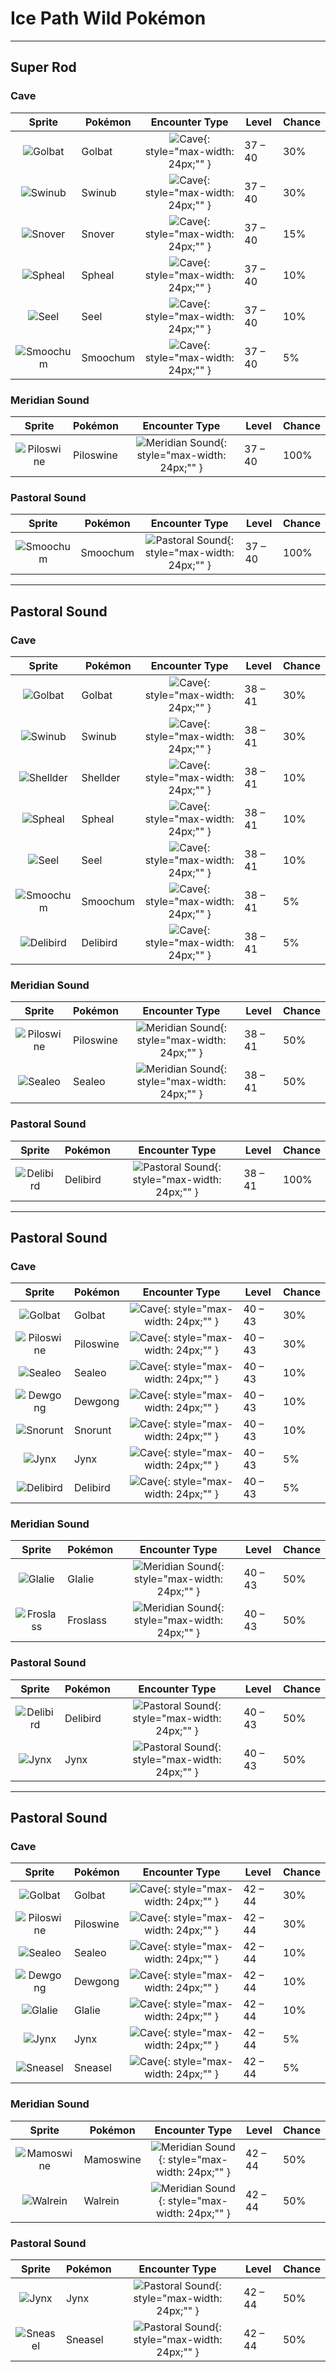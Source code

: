 # Ice Path Wild Pokémon

---

## Super Rod

### Cave

| Sprite | Pokémon | Encounter Type | Level | Chance |
|:------:|---------|:--------------:|-------|--------|
| ![Golbat](../../assets/sprites/golbat/front.gif "Golbat") | Golbat | ![Cave](../../assets/encounter_types/cave.png "Cave"){: style="max-width: 24px;"" } | 37 – 40 | 30% |
| ![Swinub](../../assets/sprites/swinub/front.gif "Swinub") | Swinub | ![Cave](../../assets/encounter_types/cave.png "Cave"){: style="max-width: 24px;"" } | 37 – 40 | 30% |
| ![Snover](../../assets/sprites/snover/front.gif "Snover") | Snover | ![Cave](../../assets/encounter_types/cave.png "Cave"){: style="max-width: 24px;"" } | 37 – 40 | 15% |
| ![Spheal](../../assets/sprites/spheal/front.gif "Spheal") | Spheal | ![Cave](../../assets/encounter_types/cave.png "Cave"){: style="max-width: 24px;"" } | 37 – 40 | 10% |
| ![Seel](../../assets/sprites/seel/front.gif "Seel") | Seel | ![Cave](../../assets/encounter_types/cave.png "Cave"){: style="max-width: 24px;"" } | 37 – 40 | 10% |
| ![Smoochum](../../assets/sprites/smoochum/front.gif "Smoochum") | Smoochum | ![Cave](../../assets/encounter_types/cave.png "Cave"){: style="max-width: 24px;"" } | 37 – 40 | 5% |

### Meridian Sound

| Sprite | Pokémon | Encounter Type | Level | Chance |
|:------:|---------|:--------------:|-------|--------|
| ![Piloswine](../../assets/sprites/piloswine/front.gif "Piloswine") | Piloswine | ![Meridian Sound](../../assets/encounter_types/meridian_sound.png "Meridian Sound"){: style="max-width: 24px;"" } | 37 – 40 | 100% |

### Pastoral Sound

| Sprite | Pokémon | Encounter Type | Level | Chance |
|:------:|---------|:--------------:|-------|--------|
| ![Smoochum](../../assets/sprites/smoochum/front.gif "Smoochum") | Smoochum | ![Pastoral Sound](../../assets/encounter_types/pastoral_sound.png "Pastoral Sound"){: style="max-width: 24px;"" } | 37 – 40 | 100% |

---

## Pastoral Sound

### Cave

| Sprite | Pokémon | Encounter Type | Level | Chance |
|:------:|---------|:--------------:|-------|--------|
| ![Golbat](../../assets/sprites/golbat/front.gif "Golbat") | Golbat | ![Cave](../../assets/encounter_types/cave.png "Cave"){: style="max-width: 24px;"" } | 38 – 41 | 30% |
| ![Swinub](../../assets/sprites/swinub/front.gif "Swinub") | Swinub | ![Cave](../../assets/encounter_types/cave.png "Cave"){: style="max-width: 24px;"" } | 38 – 41 | 30% |
| ![Shellder](../../assets/sprites/shellder/front.gif "Shellder") | Shellder | ![Cave](../../assets/encounter_types/cave.png "Cave"){: style="max-width: 24px;"" } | 38 – 41 | 10% |
| ![Spheal](../../assets/sprites/spheal/front.gif "Spheal") | Spheal | ![Cave](../../assets/encounter_types/cave.png "Cave"){: style="max-width: 24px;"" } | 38 – 41 | 10% |
| ![Seel](../../assets/sprites/seel/front.gif "Seel") | Seel | ![Cave](../../assets/encounter_types/cave.png "Cave"){: style="max-width: 24px;"" } | 38 – 41 | 10% |
| ![Smoochum](../../assets/sprites/smoochum/front.gif "Smoochum") | Smoochum | ![Cave](../../assets/encounter_types/cave.png "Cave"){: style="max-width: 24px;"" } | 38 – 41 | 5% |
| ![Delibird](../../assets/sprites/delibird/front.gif "Delibird") | Delibird | ![Cave](../../assets/encounter_types/cave.png "Cave"){: style="max-width: 24px;"" } | 38 – 41 | 5% |

### Meridian Sound

| Sprite | Pokémon | Encounter Type | Level | Chance |
|:------:|---------|:--------------:|-------|--------|
| ![Piloswine](../../assets/sprites/piloswine/front.gif "Piloswine") | Piloswine | ![Meridian Sound](../../assets/encounter_types/meridian_sound.png "Meridian Sound"){: style="max-width: 24px;"" } | 38 – 41 | 50% |
| ![Sealeo](../../assets/sprites/sealeo/front.gif "Sealeo") | Sealeo | ![Meridian Sound](../../assets/encounter_types/meridian_sound.png "Meridian Sound"){: style="max-width: 24px;"" } | 38 – 41 | 50% |

### Pastoral Sound

| Sprite | Pokémon | Encounter Type | Level | Chance |
|:------:|---------|:--------------:|-------|--------|
| ![Delibird](../../assets/sprites/delibird/front.gif "Delibird") | Delibird | ![Pastoral Sound](../../assets/encounter_types/pastoral_sound.png "Pastoral Sound"){: style="max-width: 24px;"" } | 38 – 41 | 100% |

---

## Pastoral Sound

### Cave

| Sprite | Pokémon | Encounter Type | Level | Chance |
|:------:|---------|:--------------:|-------|--------|
| ![Golbat](../../assets/sprites/golbat/front.gif "Golbat") | Golbat | ![Cave](../../assets/encounter_types/cave.png "Cave"){: style="max-width: 24px;"" } | 40 – 43 | 30% |
| ![Piloswine](../../assets/sprites/piloswine/front.gif "Piloswine") | Piloswine | ![Cave](../../assets/encounter_types/cave.png "Cave"){: style="max-width: 24px;"" } | 40 – 43 | 30% |
| ![Sealeo](../../assets/sprites/sealeo/front.gif "Sealeo") | Sealeo | ![Cave](../../assets/encounter_types/cave.png "Cave"){: style="max-width: 24px;"" } | 40 – 43 | 10% |
| ![Dewgong](../../assets/sprites/dewgong/front.gif "Dewgong") | Dewgong | ![Cave](../../assets/encounter_types/cave.png "Cave"){: style="max-width: 24px;"" } | 40 – 43 | 10% |
| ![Snorunt](../../assets/sprites/snorunt/front.gif "Snorunt") | Snorunt | ![Cave](../../assets/encounter_types/cave.png "Cave"){: style="max-width: 24px;"" } | 40 – 43 | 10% |
| ![Jynx](../../assets/sprites/jynx/front.gif "Jynx") | Jynx | ![Cave](../../assets/encounter_types/cave.png "Cave"){: style="max-width: 24px;"" } | 40 – 43 | 5% |
| ![Delibird](../../assets/sprites/delibird/front.gif "Delibird") | Delibird | ![Cave](../../assets/encounter_types/cave.png "Cave"){: style="max-width: 24px;"" } | 40 – 43 | 5% |

### Meridian Sound

| Sprite | Pokémon | Encounter Type | Level | Chance |
|:------:|---------|:--------------:|-------|--------|
| ![Glalie](../../assets/sprites/glalie/front.gif "Glalie") | Glalie | ![Meridian Sound](../../assets/encounter_types/meridian_sound.png "Meridian Sound"){: style="max-width: 24px;"" } | 40 – 43 | 50% |
| ![Froslass](../../assets/sprites/froslass/front.gif "Froslass") | Froslass | ![Meridian Sound](../../assets/encounter_types/meridian_sound.png "Meridian Sound"){: style="max-width: 24px;"" } | 40 – 43 | 50% |

### Pastoral Sound

| Sprite | Pokémon | Encounter Type | Level | Chance |
|:------:|---------|:--------------:|-------|--------|
| ![Delibird](../../assets/sprites/delibird/front.gif "Delibird") | Delibird | ![Pastoral Sound](../../assets/encounter_types/pastoral_sound.png "Pastoral Sound"){: style="max-width: 24px;"" } | 40 – 43 | 50% |
| ![Jynx](../../assets/sprites/jynx/front.gif "Jynx") | Jynx | ![Pastoral Sound](../../assets/encounter_types/pastoral_sound.png "Pastoral Sound"){: style="max-width: 24px;"" } | 40 – 43 | 50% |

---

## Pastoral Sound

### Cave

| Sprite | Pokémon | Encounter Type | Level | Chance |
|:------:|---------|:--------------:|-------|--------|
| ![Golbat](../../assets/sprites/golbat/front.gif "Golbat") | Golbat | ![Cave](../../assets/encounter_types/cave.png "Cave"){: style="max-width: 24px;"" } | 42 – 44 | 30% |
| ![Piloswine](../../assets/sprites/piloswine/front.gif "Piloswine") | Piloswine | ![Cave](../../assets/encounter_types/cave.png "Cave"){: style="max-width: 24px;"" } | 42 – 44 | 30% |
| ![Sealeo](../../assets/sprites/sealeo/front.gif "Sealeo") | Sealeo | ![Cave](../../assets/encounter_types/cave.png "Cave"){: style="max-width: 24px;"" } | 42 – 44 | 10% |
| ![Dewgong](../../assets/sprites/dewgong/front.gif "Dewgong") | Dewgong | ![Cave](../../assets/encounter_types/cave.png "Cave"){: style="max-width: 24px;"" } | 42 – 44 | 10% |
| ![Glalie](../../assets/sprites/glalie/front.gif "Glalie") | Glalie | ![Cave](../../assets/encounter_types/cave.png "Cave"){: style="max-width: 24px;"" } | 42 – 44 | 10% |
| ![Jynx](../../assets/sprites/jynx/front.gif "Jynx") | Jynx | ![Cave](../../assets/encounter_types/cave.png "Cave"){: style="max-width: 24px;"" } | 42 – 44 | 5% |
| ![Sneasel](../../assets/sprites/sneasel/front.gif "Sneasel") | Sneasel | ![Cave](../../assets/encounter_types/cave.png "Cave"){: style="max-width: 24px;"" } | 42 – 44 | 5% |

### Meridian Sound

| Sprite | Pokémon | Encounter Type | Level | Chance |
|:------:|---------|:--------------:|-------|--------|
| ![Mamoswine](../../assets/sprites/mamoswine/front.gif "Mamoswine") | Mamoswine | ![Meridian Sound](../../assets/encounter_types/meridian_sound.png "Meridian Sound"){: style="max-width: 24px;"" } | 42 – 44 | 50% |
| ![Walrein](../../assets/sprites/walrein/front.gif "Walrein") | Walrein | ![Meridian Sound](../../assets/encounter_types/meridian_sound.png "Meridian Sound"){: style="max-width: 24px;"" } | 42 – 44 | 50% |

### Pastoral Sound

| Sprite | Pokémon | Encounter Type | Level | Chance |
|:------:|---------|:--------------:|-------|--------|
| ![Jynx](../../assets/sprites/jynx/front.gif "Jynx") | Jynx | ![Pastoral Sound](../../assets/encounter_types/pastoral_sound.png "Pastoral Sound"){: style="max-width: 24px;"" } | 42 – 44 | 50% |
| ![Sneasel](../../assets/sprites/sneasel/front.gif "Sneasel") | Sneasel | ![Pastoral Sound](../../assets/encounter_types/pastoral_sound.png "Pastoral Sound"){: style="max-width: 24px;"" } | 42 – 44 | 50% |

